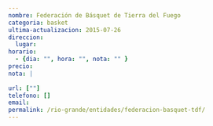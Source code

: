 ```yaml
---
nombre: Federación de Básquet de Tierra del Fuego
categoria: basket
ultima-actualizacion: 2015-07-26
direccion: 
  lugar: 
horario: 
  - {dia: "", hora: "", nota: "" }
precio: 
nota: | 
  
url: [""]
telefono: []
email: 
permalink: /rio-grande/entidades/federacion-basquet-tdf/
---
```


